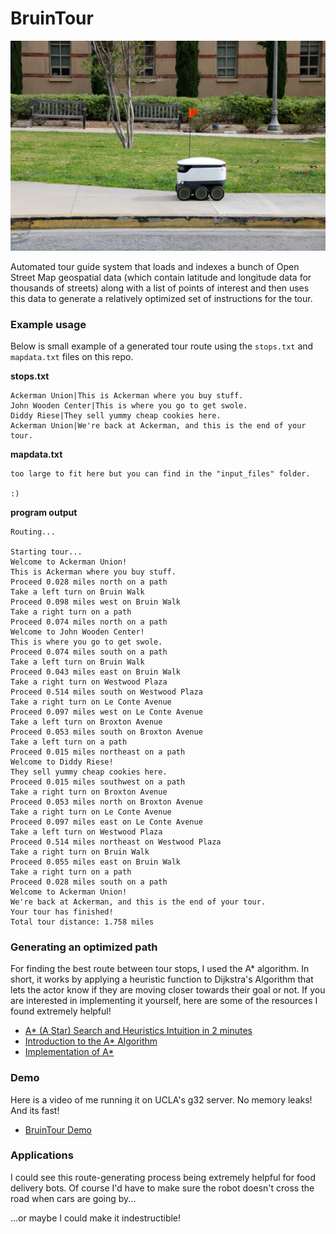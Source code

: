 # BruinTour
![tinyrobot](robot.jpg)

Automated tour guide system that loads and indexes a bunch of Open Street Map geospatial data (which contain latitude and longitude data for thousands of streets) along with a list of 
points of interest and then uses this data to generate a relatively optimized set of instructions for the tour. 

### Example usage
Below is small example of a generated tour route using the `stops.txt` and `mapdata.txt` files on this repo.

**stops.txt**
```
Ackerman Union|This is Ackerman where you buy stuff.
John Wooden Center|This is where you go to get swole.
Diddy Riese|They sell yummy cheap cookies here.
Ackerman Union|We're back at Ackerman, and this is the end of your tour.
```
**mapdata.txt**
```
too large to fit here but you can find in the "input_files" folder.

:)
```
**program output**
```
Routing...

Starting tour...
Welcome to Ackerman Union!
This is Ackerman where you buy stuff.
Proceed 0.028 miles north on a path
Take a left turn on Bruin Walk
Proceed 0.098 miles west on Bruin Walk
Take a right turn on a path
Proceed 0.074 miles north on a path
Welcome to John Wooden Center!
This is where you go to get swole.
Proceed 0.074 miles south on a path
Take a left turn on Bruin Walk
Proceed 0.043 miles east on Bruin Walk
Take a right turn on Westwood Plaza
Proceed 0.514 miles south on Westwood Plaza
Take a right turn on Le Conte Avenue
Proceed 0.097 miles west on Le Conte Avenue
Take a left turn on Broxton Avenue
Proceed 0.053 miles south on Broxton Avenue
Take a left turn on a path
Proceed 0.015 miles northeast on a path
Welcome to Diddy Riese!
They sell yummy cheap cookies here.
Proceed 0.015 miles southwest on a path
Take a right turn on Broxton Avenue
Proceed 0.053 miles north on Broxton Avenue
Take a right turn on Le Conte Avenue
Proceed 0.097 miles east on Le Conte Avenue
Take a left turn on Westwood Plaza
Proceed 0.514 miles northeast on Westwood Plaza
Take a right turn on Bruin Walk
Proceed 0.055 miles east on Bruin Walk
Take a right turn on a path
Proceed 0.028 miles south on a path
Welcome to Ackerman Union!
We're back at Ackerman, and this is the end of your tour.
Your tour has finished!
Total tour distance: 1.758 miles
```


### Generating an optimized path
For finding the best route between tour stops, I used the A* algorithm. In short, it works by applying a heuristic function to Dijkstra's Algorithm that lets the actor know if they are moving closer towards their goal or not. If you are interested in implementing it yourself, here are some of the resources I found extremely helpful!
- [A* (A Star) Search and Heuristics Intuition in 2 minutes](https://youtu.be/71CEj4gKDnE?si=dfaIGbBFZQcVVW8F)
- [Introduction to the A* Algorithm](https://www.redblobgames.com/pathfinding/a-star/introduction.html)
- [Implementation of A*](https://www.redblobgames.com/pathfinding/a-star/implementation.html#algorithm)

### Demo
Here is a video of me running it on UCLA's g32 server. No memory leaks! And its fast!
- [BruinTour Demo](https://youtu.be/4yM35dsAk-s)

### Applications
I could see this route-generating process being extremely helpful for food delivery bots. Of course I'd have to make sure the robot doesn't cross the road when cars are going by...

...or maybe I could make it indestructible!
